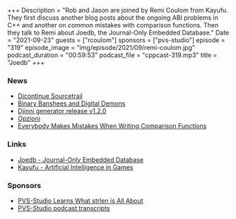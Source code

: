 +++
Description = "Rob and Jason are joined by Remi Coulom from Kayufu. They first discuss another blog posts about the ongoing ABI problems in C++ and another on common mistakes with comparison functions. Then they talk to Remi about Joedb, the Journal-Only Embedded Database."
Date = "2021-09-23"
guests = ["rcoulom"]
sponsors = ["pvs-studio"]
episode = "319"
episode_image = "img/episode/2021/09/remi-coulom.jpg"
podcast_duration = "00:59:53"
podcast_file = "cppcast-319.mp3"
title = "Joedb"
+++

### News ###

 - [Dicontinue Sourcetrail](https://www.sourcetrail.com/blog/discontinue_sourcetrail/)
 - [Binary Banshees and Digital Demons](https://thephd.dev/binary-banshees-digital-demons-abi-c-c++-help-me-god-please)
 - [Djinni generator release v1.2.0](https://old.reddit.com/r/cpp/comments/pvchq8/djinnigenerator_release_v120/)
 - [Opzioni](https://github.com/ggabriel96/opzioni)
 - [Everybody Makes Mistakes When Writing Comparison Functions](https://www.linkedin.com/pulse/everybody-makes-mistakes-when-writing-comparison-functions-karpov/)

### Links ###

 - [Joedb - Journal-Only Embedded Database](https://github.com/Remi-Coulom/joedb)
 - [Kayufu - Artificial Intelligence in Games](https://www.kayufu.com/)

### Sponsors ###

- [PVS-Studio Learns What strlen is All About](https://pvs-studio.com/strlen)
- [PVS-Studio podcast transcripts](https://pvs-studio.com/broadcasting)

